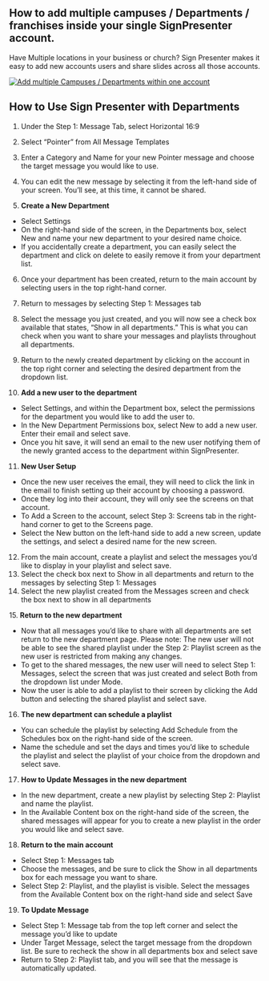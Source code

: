 ## How to add multiple campuses / Departments / franchises inside your single SignPresenter account.

Have Multiple locations in your business or church? Sign Presenter makes it easy to add new accounts users and share slides across all those accounts. 

[![Add multiple Campuses / Departments within one account](https://img.youtube.com/vi/cK-DXxg7X0E/0.jpg)](https://www.youtube.com/watch?v=cK-DXxg7X0E)

## How to Use Sign Presenter with Departments
1. Under the Step 1: Message Tab, select Horizontal 16:9
2. Select “Pointer” from All Message Templates
3. Enter a Category and Name for your new Pointer message and choose the target message you would like to use.
4. You can edit the new message by selecting it from the left-hand side of your screen. You’ll see, at this time, it cannot be shared.

5. **Create a New Department**
- Select Settings
- On the right-hand side of the screen, in the Departments box, select New and name your new department to your desired name choice.
- If you accidentally create a department, you can easily select the department and click on delete to easily remove it from your department list.
6. Once your department has been created, return to the main account by selecting users in the top right-hand corner.
7. Return to messages by selecting Step 1: Messages tab
8. Select the message you just created, and you will now see a check box available that states, “Show in all departments.” This is what you can check when you want to share your messages and playlists throughout all departments.
9. Return to the newly created department by clicking on the account in the top right corner and selecting the desired department from the dropdown list.

10. **Add a new user to the department**
- Select Settings, and within the Department box, select the permissions for the department you would like to add the user to.
- In the New Department Permissions box, select New to add a new user. Enter their email and select save.  
- Once you hit save, it will send an email to the new user notifying them of the newly granted access to the department within SignPresenter.

11. **New User Setup**
- Once the new user receives the email, they will need to click the link in the email to finish setting up their account by choosing a password.
- Once they log into their account, they will only see the screens on that account.
- To Add a Screen to the account, select Step 3: Screens tab in the right-hand corner to get to the Screens page.
- Select the New button on the left-hand side to add a new screen, update the settings, and select a desired name for the new screen.
12. From the main account, create a playlist and select the messages you’d like to display in your playlist and select save.
13. Select the check box next to Show in all departments and return to the messages by selecting Step 1: Messages
14. Select the new playlist created from the Messages screen and check the box next to show in all departments

15. **Return to the new department**
- Now that all messages you’d like to share with all departments are set return to the new department page. Please note: The new user will not be able to see the shared playlist under the Step 2: Playlist screen as the new user is restricted from making any changes.
- To get to the shared messages, the new user will need to select Step 1: Messages, select the screen that was just created and select Both from the dropdown list under Mode.
- Now the user is able to add a playlist to their screen by clicking the Add button and selecting the shared playlist and select save.

16. **The new department can schedule a playlist**
- You can schedule the playlist by selecting Add Schedule from the Schedules box on the right-hand side of the screen.
- Name the schedule and set the days and times you’d like to schedule the playlist and select the playlist of your choice from the dropdown and select save.

17. **How to Update Messages in the new department**
- In the new department, create a new playlist by selecting Step 2: Playlist and name the playlist.
- In the Available Content box on the right-hand side of the screen, the shared messages will appear for you to create a new playlist in the order you would like and select save.

18. **Return to the main account**
- Select Step 1: Messages tab
- Choose the messages, and be sure to click the Show in all departments box for each message you want to share.
- Select Step 2: Playlist, and the playlist is visible. Select the messages from the Available Content box on the right-hand side and select Save

19. **To Update Message**
- Select Step 1: Message tab from the top left corner and select the message you’d like to update
- Under Target Message, select the target message from the dropdown list. Be sure to recheck the show in all departments box and select save
- Return to Step 2: Playlist tab, and you will see that the message is automatically updated.

